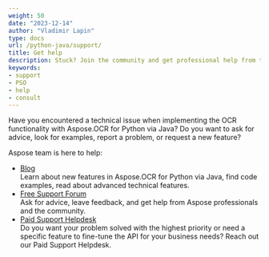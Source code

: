 ```yaml
---
weight: 50
date: "2023-12-14"
author: "Vladimir Lapin"
type: docs
url: /python-java/support/
title: Get help
description: Stuck? Join the community and get professional help from the Aspose team.
keywords:
- support
- PSO
- help
- consult
---
```


Have you encountered a technical issue when implementing the OCR functionality with Aspose.OCR for Python via Java? Do you want to ask for advice, look for examples, report a problem, or request a new feature?

Aspose team is here to help:

- [Blog](https://blog.aspose.com/category/ocr/)  
  Learn about new features in Aspose.OCR for Python via Java, find code examples, read about advanced technical features.
- [Free Support Forum](https://forum.aspose.com/c/ocr/16)  
  Ask for advice, leave feedback, and get help from Aspose professionals and the community.
- [Paid Support Helpdesk](https://helpdesk.aspose.com/)  
  Do you want your problem solved with the highest priority or need a specific feature to fine-tune the API for your business needs? Reach out our Paid Support Helpdesk.

